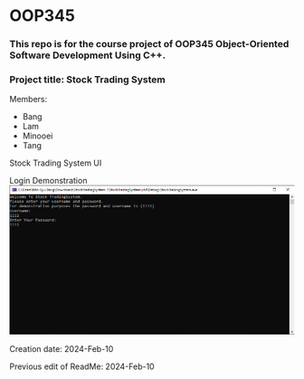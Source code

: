 # OOP345



### This repo is for the course project of OOP345 Object-Oriented Software Development Using C++.

### Project title: **Stock Trading System**

Members:
- Bang
- Lam
- Minooei
- Tang

Stock Trading System UI

Login Demonstration
![alt text](https://github.com/JerryMinGyuBang/OOP345/blob/main/images/1.png?raw=true)



Creation date: 2024-Feb-10

Previous edit of ReadMe: 2024-Feb-10




